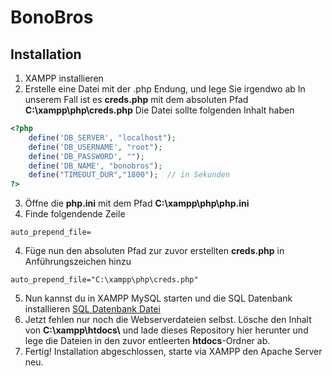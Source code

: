 # BonoBros

## Installation

1. XAMPP installieren
2. Erstelle eine Datei mit der .php Endung, und lege Sie irgendwo ab
In unserem Fall ist es **creds.php** mit dem absoluten Pfad **C:\xampp\php\creds.php**
Die Datei sollte folgenden Inhalt haben
```php
<?php 
    define('DB_SERVER', "localhost");
    define('DB_USERNAME', "root");
    define('DB_PASSWORD', "");
    define('DB_NAME', "bonobros");
    define("TIMEOUT_DUR","1800");  // in Sekunden
?>
```
3. Öffne die **php.ini** mit dem Pfad **C:\xampp\php\php.ini**
4. Finde folgendende Zeile
```
auto_prepend_file=
```
4. Füge nun den absoluten Pfad zur zuvor erstellten **creds.php** in Anführungszeichen hinzu
```
auto_prepend_file="C:\xampp\php\creds.php"
```
5. Nun kannst du in XAMPP MySQL starten und die SQL Datenbank installieren
[SQL Datenbank Datei](https://github.com/KingSeyfo/BonoBros/blob/main/bonobros.sql)
6. Jetzt fehlen nur noch die Webserverdateien selbst. Lösche den Inhalt von **C:\xampp\htdocs\\** und lade dieses Repository hier herunter und lege die Dateien in den zuvor entleerten **htdocs**-Ordner ab.
7. Fertig! Installation abgeschlossen, starte via XAMPP den Apache Server neu. 


